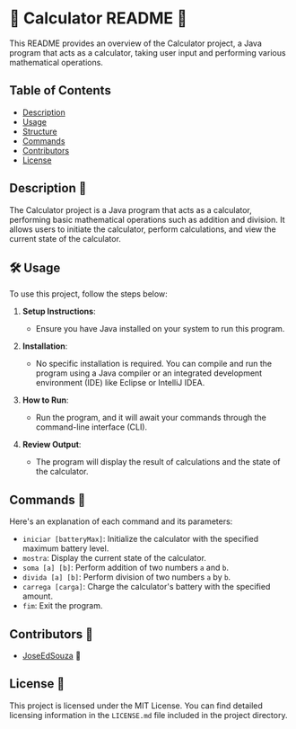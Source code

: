 # 🚀 Calculator README 📖

This README provides an overview of the Calculator project, a Java program that acts as a calculator, taking user input and performing various mathematical operations.

## Table of Contents

- [Description](#Description%20📄)
- [Usage](#🛠️%20Usage)
- [Structure](#structure)
- [Commands](#Commands%20💬)
- [Contributors](#Contributors%20👥)
- [License](#License%20📜)

## Description 📄

The Calculator project is a Java program that acts as a calculator, performing basic mathematical operations such as addition and division. It allows users to initiate the calculator, perform calculations, and view the current state of the calculator.

## 🛠️ Usage

To use this project, follow the steps below:

1. **Setup Instructions**:
   - Ensure you have Java installed on your system to run this program.

2. **Installation**:
   - No specific installation is required. You can compile and run the program using a Java compiler or an integrated development environment (IDE) like Eclipse or IntelliJ IDEA.

3. **How to Run**:
   - Run the program, and it will await your commands through the command-line interface (CLI).

4. **Review Output**:
   - The program will display the result of calculations and the state of the calculator.

## Commands 💬

Here's an explanation of each command and its parameters:

- `iniciar [batteryMax]`: Initialize the calculator with the specified maximum battery level.
- `mostra`: Display the current state of the calculator.
- `soma [a] [b]`: Perform addition of two numbers `a` and `b`.
- `divida [a] [b]`: Perform division of two numbers `a` by `b`.
- `carrega [carga]`: Charge the calculator's battery with the specified amount.
- `fim`: Exit the program.

## Contributors 👥

- [JoseEdSouza](https://github.com/JoseEdSouza) 👋

## License 📜

This project is licensed under the MIT License. You can find detailed licensing information in the `LICENSE.md` file included in the project directory.
